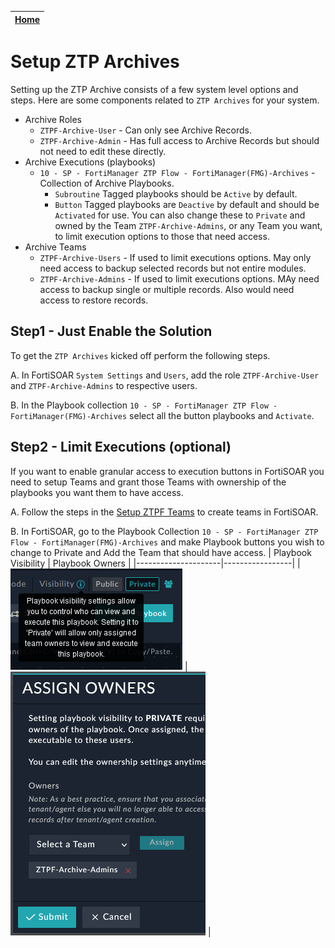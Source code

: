 | [Home](../../../README.md) |
|--------------------------------------------|

# Setup ZTP Archives

Setting up the ZTP Archive consists of a few system level options and steps. Here are some components related to `ZTP Archives` for your system. 

 - Archive Roles
   - `ZTPF-Archive-User` - Can only see Archive Records.
   - `ZTPF-Archive-Admin` - Has full access to Archive Records but should not need to edit these directly. 
 - Archive Executions (playbooks) 
   - `10 - SP - FortiManager ZTP Flow - FortiManager(FMG)-Archives` - Collection of Archive Playbooks. 
     - `Subroutine` Tagged playbooks should be `Active` by default. 
     - `Button` Tagged playbooks are `Deactive` by default and should be `Activated` for use. You can also change these to `Private` and owned by the Team `ZTPF-Archive-Admins`, or any Team you want, to limit execution options to those that need access. 
 - Archive Teams
   - `ZTPF-Archive-Users` - If used to limit executions options. May only need access to backup selected records but not entire modules. 
   - `ZTPF-Archive-Admins` - If used to limit executions options. MAy need access to backup single or multiple records. Also would need access to restore records. 

## Step1 - Just Enable the Solution

To get the `ZTP Archives` kicked off perform the following steps. 

 A. In FortiSOAR `System Settings` and `Users`, add the role `ZTPF-Archive-User` and `ZTPF-Archive-Admins` to respective users. 

 B. In the Playbook collection `10 - SP - FortiManager ZTP Flow - FortiManager(FMG)-Archives` select all the button playbooks and `Activate`. 

## Step2 - Limit Executions (optional)

If you want to enable granular access to execution buttons in FortiSOAR you need to setup Teams and grant those Teams with ownership of the playbooks you want them to have access. 

  A. Follow the steps in the [Setup ZTPF Teams](../ztpf-teams/README.md) to create teams in FortiSOAR. 

  B. In FortiSOAR, go to the Playbook Collection `10 - SP - FortiManager ZTP Flow - FortiManager(FMG)-Archives` and make Playbook buttons you wish to change to Private and Add the Team that should have access. 
| Playbook Visibility | Playbook Owners | 
|---------------------|-----------------|
| ![](./playbook-visible-setting.png) | ![](./playbook-owners.png) |